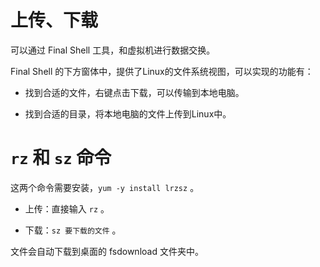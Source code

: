 # 上传、下载

可以通过 Final Shell 工具，和虚拟机进行数据交换。

Final Shell 的下方窗体中，提供了Linux的文件系统视图，可以实现的功能有：

- 找到合适的文件，右键点击下载，可以传输到本地电脑。

- 找到合适的目录，将本地电脑的文件上传到Linux中。

# `rz` 和 `sz` 命令

这两个命令需要安装，`yum -y install lrzsz` 。

- 上传：直接输入 `rz` 。

- 下载：`sz 要下载的文件` 。

文件会自动下载到桌面的 fsdownload 文件夹中。

